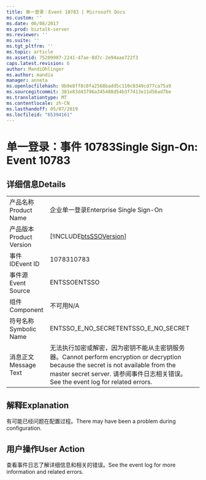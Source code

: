 ```yaml
---
title: 单一登录：Event 10783 | Microsoft Docs
ms.custom: ''
ms.date: 06/08/2017
ms.prod: biztalk-server
ms.reviewer: ''
ms.suite: ''
ms.tgt_pltfrm: ''
ms.topic: article
ms.assetid: 75209987-2241-47ae-8d7c-2e94aae722f3
caps.latest.revision: 6
author: MandiOhlinger
ms.author: mandia
manager: anneta
ms.openlocfilehash: 9b9e8ff8c0fa2568badd5c110c0349cd77ca75a9
ms.sourcegitcommit: 381e83d43796a345488d54b3f7413e11d56ad7be
ms.translationtype: MT
ms.contentlocale: zh-CN
ms.lasthandoff: 05/07/2019
ms.locfileid: "65394161"
---
```

# <a name="single-sign-on-event-10783"></a><span data-ttu-id="94af7-102">单一登录：事件 10783</span><span class="sxs-lookup"><span data-stu-id="94af7-102">Single Sign-On: Event 10783</span></span>
## <a name="details"></a><span data-ttu-id="94af7-103">详细信息</span><span class="sxs-lookup"><span data-stu-id="94af7-103">Details</span></span>  
  
|                 |                                                                                                                                                  |
|-----------------|--------------------------------------------------------------------------------------------------------------------------------------------------|
|  <span data-ttu-id="94af7-104">产品名称</span><span class="sxs-lookup"><span data-stu-id="94af7-104">Product Name</span></span>   |                                                            <span data-ttu-id="94af7-105">企业单一登录</span><span class="sxs-lookup"><span data-stu-id="94af7-105">Enterprise Single Sign-On</span></span>                                                             |
| <span data-ttu-id="94af7-106">产品版本</span><span class="sxs-lookup"><span data-stu-id="94af7-106">Product Version</span></span> |                                            [!INCLUDE[btsSSOVersion](../includes/btsssoversion-md.md)]                                            |
|    <span data-ttu-id="94af7-107">事件 ID</span><span class="sxs-lookup"><span data-stu-id="94af7-107">Event ID</span></span>     |                                                                      <span data-ttu-id="94af7-108">10783</span><span class="sxs-lookup"><span data-stu-id="94af7-108">10783</span></span>                                                                       |
|  <span data-ttu-id="94af7-109">事件源</span><span class="sxs-lookup"><span data-stu-id="94af7-109">Event Source</span></span>   |                                                                      <span data-ttu-id="94af7-110">ENTSSO</span><span class="sxs-lookup"><span data-stu-id="94af7-110">ENTSSO</span></span>                                                                      |
|    <span data-ttu-id="94af7-111">组件</span><span class="sxs-lookup"><span data-stu-id="94af7-111">Component</span></span>    |                                                                       <span data-ttu-id="94af7-112">不可用</span><span class="sxs-lookup"><span data-stu-id="94af7-112">N/A</span></span>                                                                        |
|  <span data-ttu-id="94af7-113">符号名称</span><span class="sxs-lookup"><span data-stu-id="94af7-113">Symbolic Name</span></span>  |                                                                <span data-ttu-id="94af7-114">ENTSSO_E_NO_SECRET</span><span class="sxs-lookup"><span data-stu-id="94af7-114">ENTSSO_E_NO_SECRET</span></span>                                                                |
|  <span data-ttu-id="94af7-115">消息正文</span><span class="sxs-lookup"><span data-stu-id="94af7-115">Message Text</span></span>   | <span data-ttu-id="94af7-116">无法执行加密或解密，因为密钥不能从主密钥服务器。</span><span class="sxs-lookup"><span data-stu-id="94af7-116">Cannot perform encryption or decryption because the secret is not available from the master secret server.</span></span> <span data-ttu-id="94af7-117">请参阅事件日志相关错误。</span><span class="sxs-lookup"><span data-stu-id="94af7-117">See the event log for related errors.</span></span> |
  
## <a name="explanation"></a><span data-ttu-id="94af7-118">解释</span><span class="sxs-lookup"><span data-stu-id="94af7-118">Explanation</span></span>  
 <span data-ttu-id="94af7-119">有可能已经问题在配置过程。</span><span class="sxs-lookup"><span data-stu-id="94af7-119">There may have been a problem during configuration.</span></span>  
  
## <a name="user-action"></a><span data-ttu-id="94af7-120">用户操作</span><span class="sxs-lookup"><span data-stu-id="94af7-120">User Action</span></span>  
 <span data-ttu-id="94af7-121">查看事件日志了解详细信息和相关的错误。</span><span class="sxs-lookup"><span data-stu-id="94af7-121">See the event log for more information and related errors.</span></span>